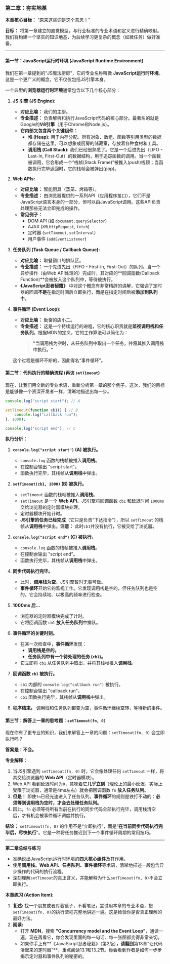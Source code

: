### **第二章：夯实地基**

**本章核心目标：** “原来这些词是这个意思！”

**目标：** 将第一章建立的直觉模型，与行业标准的专业术语和定义进行精确映射。我们将构建一个坚实的知识地基，为后续学习更复杂的概念（如微任务）做好准备。

---

#### **第一节：JavaScript运行时环境 (JavaScript Runtime Environment)**

我们在第一章提到的“JS魔法厨房”，它的专业名称叫做 **JavaScript运行时环境**。这是一个更广义的概念，它不仅仅包括JS引擎本身。

一个典型的**浏览器运行时环境**通常包含以下几个核心部分：

1.  **JS 引擎 (JS Engine):**
    *   **对应比喻：** 我们的主厨。
    *   **专业描述：** 负责解析和执行JavaScript代码的核心部分。最著名的就是Google的**V8引擎**（用于Chrome和Node.js）。
    *   **它内部又包含两个关键组件：**
        *   **堆 (Heap):** 用于内存分配。所有对象、数组、函数等引用类型的数据都存储在这里。可以想象成厨房的储藏室，存放着各种食材和工具。
        *   **调用栈 (Call Stack):** 我们已经很熟悉了。它是一个后进先出（LIFO - Last-In, First-Out）的数据结构，用于追踪函数的调用。当一个函数被调用，它会形成一个“栈帧(Stack Frame)”被推入(push)栈顶；当函数执行完毕返回时，它的栈帧会被弹出(pop)。

2.  **Web APIs:**
    *   **对应比喻：** 智能厨具（蒸笼、烤箱等）。
    *   **专业描述：** 由浏览器提供的一系列API（应用程序接口），它们不是JavaScript语言本身的一部分，但可以由JavaScript调用。这些API负责处理那些无法立即完成的操作。
    *   **常见例子：**
        *   DOM API (如 `document.querySelector`)
        *   AJAX (`XMLHttpRequest`, `fetch`)
        *   定时器 (`setTimeout`, `setInterval`)
        *   用户事件 (`addEventListener`)

3.  **任务队列 (Task Queue / Callback Queue):**
    *   **对应比喻：** 取餐窗口的排队区。
    *   **专业描述：** 一个先进先出（FIFO - First-In, First-Out）的队列。当一个异步操作（由Web API处理的）完成时，其对应的**回调函数(Callback Function)**会被放入这个队列中，等待被执行。
    *   **《JavaScript忍者秘籍》** 中对这个概念有非常精辟的讲解，它强调了定时器的回调**不是**在指定时间后立即执行，而是在指定时间后被**添加到队列**中。

4.  **事件循环 (Event Loop):**
    *   **对应比喻：** 勤奋的店小二。
    *   **专业描述：** 这是一个持续运行的进程，它的核心职责就是**监视调用栈和任务队列**。根据MDN的定义，它的工作算法可以简化为：
        > **"当调用栈为空时，从任务队列中取出一个任务，并将其推入调用栈中执行。"**

    这个过程是循环不断的，因此得名“事件循环”。

#### **第二节：代码执行的精确流程 (再访 `setTimeout`)**

现在，让我们用全新的专业术语，重新分析第一章的那个例子。这次，我们的目标是能够像一个资深开发者一样，清晰地描述出每一步。

```javascript
console.log("script start"); // A

setTimeout(function cb1() { // B
    console.log("callback run");
}, 1000);

console.log("script end"); // C
```

**执行分析：**

1.  **`console.log("script start")` (A) 被执行。**
    *   `console.log` 函数的栈帧被推入**调用栈**。
    *   在控制台输出 "script start"。
    *   函数执行完毕，其栈帧从**调用栈**中弹出。

2.  **`setTimeout(cb1, 1000)` (B) 被执行。**
    *   `setTimeout` 函数的栈帧被推入**调用栈**。
    *   `setTimeout` 是一个 **Web API**。JS引擎将回调函数 `cb1` 和延迟时间 `1000ms` 交给浏览器的定时器模块处理。
    *   定时器模块开始计时。
    *   **JS引擎的任务已经完成**（它只是负责“下达指令”），所以 `setTimeout` 的栈帧从**调用栈**中弹出。**注意：** 此时`cb1`并没有执行，它被交给了浏览器。

3.  **`console.log("script end")` (C) 被执行。**
    *   `console.log` 函数的栈帧被推入**调用栈**。
    *   在控制台输出 "script end"。
    *   函数执行完毕，其栈帧从**调用栈**中弹出。

4.  **同步代码执行完毕。**
    *   此时，**调用栈为空**。JS引擎暂时无事可做。
    *   **事件循环**开始它的监视工作。它发现调用栈是空的，但任务队列也是空的。它会持续地、以极高的频率进行检查。

5.  **1000ms 后...**
    *   浏览器的定时器模块完成了计时。
    *   它将回调函数 `cb1` **放入任务队列**中排队。

6.  **事件循环的关键时刻。**
    *   在某一次检查中，**事件循环**发现：
        *   **调用栈是空的。**
        *   **任务队列中有一个待处理的任务 (`cb1`)。**
    *   它立即将 `cb1` 从任务队列中取出，并将其栈帧推入**调用栈**。

7.  **回调函数 `cb1` 被执行。**
    *   `cb1` 内部的 `console.log("callback run")` 被执行。
    *   在控制台输出 "callback run"。
    *   `cb1` 函数执行完毕，其栈帧从**调用栈**中弹出。

8.  **程序结束。** 调用栈和任务队列都变为空，事件循环继续空转，等待新的事件。

#### **第三节：解答上一章的思考题：`setTimeout(fn, 0)`**

现在你有了更专业的知识，我们来解答上一章的问题：`setTimeout(fn, 0)` 会立即执行吗？

**答案是：不会。**

**专业解释：**
1.  当JS引擎遇到 `setTimeout(fn, 0)` 时，它会像处理任何 `setTimeout` 一样，将其交给浏览器的 **Web API**（定时器模块）。
2.  Web API 看到延迟时间为`0`，意味着它**几乎立刻**（理论上的最小延迟，实际上受限于浏览器，通常是4ms左右）就会把回调函数 `fn` **放入任务队列**。
3.  **但是！** 即使`fn`已经光速进入了任务队列，**事件循环**的规则是铁打不动的：**必须等到调用栈为空时，才会去处理任务队列。**
4.  因此，`fn` 必须等待所有当前在执行的同步代码全部执行完毕，调用栈清空后，才有机会被事件循环调度并执行。

**结论：** `setTimeout(fn, 0)` 的作用不是“立即执行”，而是“**在当前同步代码执行完毕后，尽快执行**”。它是一种将任务推迟到下一个事件循环周期的常用技巧。

---

**第二章总结与练习**

*   准确说出JavaScript运行时环境的**四大核心组件**及其作用。
*   使用**调用栈、Web API、任务队列、事件循环**等术语，清晰地描述一段包含异步操作的代码的执行流程。
*   深刻理解`setTimeout`的真正含义，并能解释为什么`setTimeout(fn, 0)`不会立即执行。

**本章练习 (Action Item):**

1.  **复述:** 找一个朋友或者对着镜子，不看笔记，尝试用本章的专业术语，把`setTimeout(fn, 0)`的执行流程完整地讲述一遍。这是检验你是否真正理解的最好方法。
2.  **阅读:**
    *   打开 **MDN**，搜索 **"Concurrency model and the Event Loop"**，通读一遍。现在再看它，你会发现里面的每一句话、每一张图都变得非常亲切。
    *   如果你手上有**《JavaScript忍者秘籍》（第2版）**，请翻到**第13章“让代码活起来的定时器”**，重点阅读13.1和13.2节。你会看到作者是如何一步步揭示定时器和事件队列的秘密的。

